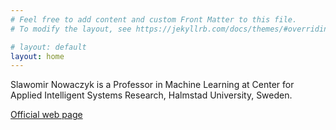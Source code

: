 ```yaml
---
# Feel free to add content and custom Front Matter to this file.
# To modify the layout, see https://jekyllrb.com/docs/themes/#overriding-theme-defaults

# layout: default
layout: home
---
```


Slawomir Nowaczyk is a Professor in Machine Learning at Center for Applied Intelligent Systems Research, Halmstad University, Sweden.

[Official web page](https://hh.se/staff_en/slawomir)
